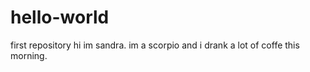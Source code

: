 # hello-world
first repository 
hi im sandra. 
im a scorpio and i drank a lot of coffe this morning. 
